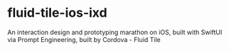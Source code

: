 # fluid-tile-ios-ixd
An interaction design and prototyping marathon on iOS, built with SwiftUI via Prompt Engineering, built by Cordova - Fluid Tile

